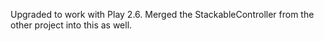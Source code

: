 Upgraded to work with Play 2.6. Merged the StackableController from the other project into this as well.
